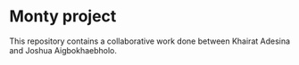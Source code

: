 # Monty project

This repository contains a collaborative work done between Khairat Adesina and Joshua Aigbokhaebholo.
